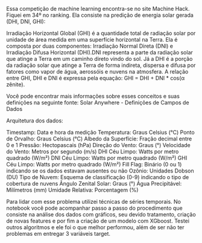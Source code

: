 Essa competição de machine learning encontra-se no site Machine Hack. Fiquei em 34º no ranking.
Ela consiste na predição de energia solar gerada (DHI, DNI, GHI):

Irradiação Horizontal Global (GHI) é a quantidade total de radiação solar por unidade de área medida em uma
superfície horizontal na Terra. Ela é composta por duas componentes: Irradiação Normal Direta (DNI) e Irradiação
Difusa Horizontal (DHI).DNI representa a parte da radiação solar que atinge a Terra em um caminho direto vindo do sol.
Já a DHI é a porção da radiação solar que atinge a Terra de forma indireta, dispersa e difusa por fatores como vapor de
água, aerossóis e nuvens na atmosfera. A relação entre GHI, DHI e DNI é expressa pela equação:
GHI = DHI + DNI * cos(α zênite).

Você pode encontrar mais informações sobre esses conceitos e suas definições na seguinte fonte: Solar Anywhere - Definições de Campos de Dados


Arquitetura dos dados:

Timestamp: Data e hora da medição
Temperatura: Graus Celsius (°C)
Ponto de Orvalho: Graus Celsius (°C)
Albedo da Superfície: Fração decimal entre 0 e 1
Pressão: Hectopascais (hPa)
Direção do Vento: Graus (°)
Velocidade do Vento: Metros por segundo (m/s)
DHI Céu Limpo: Watts por metro quadrado (W/m²)
DNI Céu Limpo: Watts por metro quadrado (W/m²)
GHI Céu Limpo: Watts por metro quadrado (W/m²)
Fill Flag: Binário (0 ou 1) indicando se os dados estavam ausentes ou não
Ozônio: Unidades Dobson (DU)
Tipo de Nuvem: Esquema de classificação (0-9) indicando o tipo de cobertura de nuvens
Ângulo Zenital Solar: Graus (°)
Água Precipitável: Milímetros (mm)
Umidade Relativa: Porcentagem (%)




Para lidar com esse problema utilizei técnicas de séries temporais. No notebook você pode acompanhar 
passo a passo do procedimento que consiste na análise dos dados com gráficos, seu devido tratamento, 
criação de novas features e por fim a criação de um modelo com XGboost. Testei outros algoritmos
e ele foi o que melhor performou, além de ser não ter problemas em entregar 3 variáveis target.
